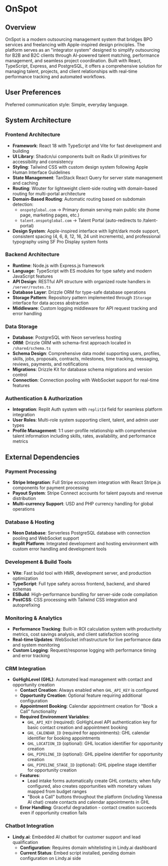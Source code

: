 # OnSpot

## Overview

OnSpot is a modern outsourcing management system that bridges BPO services and freelancing with Apple-inspired design principles. The platform serves as an "integrator system" designed to simplify outsourcing for B2B and B2C clients through AI-powered talent matching, performance management, and seamless project coordination. Built with React, TypeScript, Express, and PostgreSQL, it offers a comprehensive solution for managing talent, projects, and client relationships with real-time performance tracking and automated workflows.

## User Preferences

Preferred communication style: Simple, everyday language.

## System Architecture

### Frontend Architecture
- **Framework**: React 18 with TypeScript and Vite for fast development and building
- **UI Library**: Shadcn/ui components built on Radix UI primitives for accessibility and consistency
- **Styling**: Tailwind CSS with custom design system following Apple Human Interface Guidelines
- **State Management**: TanStack React Query for server state management and caching
- **Routing**: Wouter for lightweight client-side routing with domain-based routing for multi-portal architecture
- **Domain-Based Routing**: Automatic routing based on subdomain detection:
  - `onspotglobal.com` → Primary domain serving main public site (home page, marketing pages, etc.)
  - `talent.onspotglobal.com` → Talent Portal (auto-redirects to /talent-portal)
- **Design System**: Apple-inspired interface with light/dark mode support, consistent spacing (4, 6, 8, 12, 16, 24 unit increments), and professional typography using SF Pro Display system fonts

### Backend Architecture
- **Runtime**: Node.js with Express.js framework
- **Language**: TypeScript with ES modules for type safety and modern JavaScript features
- **API Design**: RESTful API structure with organized route handlers in `/server/routes.ts`
- **Database Layer**: Drizzle ORM for type-safe database operations
- **Storage Pattern**: Repository pattern implemented through `IStorage` interface for data access abstraction
- **Middleware**: Custom logging middleware for API request tracking and error handling

### Data Storage
- **Database**: PostgreSQL with Neon serverless hosting
- **ORM**: Drizzle ORM with schema-first approach located in `/shared/schema.ts`
- **Schema Design**: Comprehensive data model supporting users, profiles, skills, jobs, proposals, contracts, milestones, time tracking, messaging, reviews, payments, and notifications
- **Migrations**: Drizzle Kit for database schema migrations and version control
- **Connection**: Connection pooling with WebSocket support for real-time features

### Authentication & Authorization
- **Integration**: Replit Auth system with `replitId` field for seamless platform integration
- **User Roles**: Multi-role system supporting client, talent, and admin user types
- **Profile Management**: 1:1 user-profile relationship with comprehensive talent information including skills, rates, availability, and performance metrics

## External Dependencies

### Payment Processing
- **Stripe Integration**: Full Stripe ecosystem integration with React Stripe.js components for payment processing
- **Payout System**: Stripe Connect accounts for talent payouts and revenue distribution
- **Multi-currency Support**: USD and PHP currency handling for global operations

### Database & Hosting
- **Neon Database**: Serverless PostgreSQL database with connection pooling and WebSocket support
- **Replit Platform**: Integrated development and hosting environment with custom error handling and development tools

### Development & Build Tools
- **Vite**: Fast build tool with HMR, development server, and production optimization
- **TypeScript**: Full type safety across frontend, backend, and shared schemas
- **ESBuild**: High-performance bundling for server-side code compilation
- **PostCSS**: CSS processing with Tailwind CSS integration and autoprefixing

### Monitoring & Analytics
- **Performance Tracking**: Built-in ROI calculation system with productivity metrics, cost savings analysis, and client satisfaction scoring
- **Real-time Updates**: WebSocket infrastructure for live performance data and system monitoring
- **Custom Logging**: Request/response logging with performance timing and error tracking

### CRM Integration
- **GoHighLevel (GHL)**: Automated lead management with contact and opportunity creation
  - **Contact Creation**: Always enabled when `GHL_API_KEY` is configured
  - **Opportunity Creation**: Optional feature requiring additional configuration
  - **Appointment Booking**: Calendar appointment creation for "Book a Call" functionality
  - **Required Environment Variables**:
    - `GHL_API_KEY` (required): GoHighLevel API authentication key for basic contact creation and appointment booking
    - `GHL_CALENDAR_ID` (required for appointments): GHL calendar identifier for booking appointments
    - `GHL_LOCATION_ID` (optional): GHL location identifier for opportunity creation
    - `GHL_PIPELINE_ID` (optional): GHL pipeline identifier for opportunity creation
    - `GHL_PIPELINE_STAGE_ID` (optional): GHL pipeline stage identifier for opportunity creation
  - **Features**: 
    - Lead intake forms automatically create GHL contacts; when fully configured, also creates opportunities with monetary values mapped from budget ranges
    - "Book a Call" buttons throughout the platform (including Vanessa AI chat) create contacts and calendar appointments in GHL
  - **Error Handling**: Graceful degradation - contact creation succeeds even if opportunity creation fails

### Chatbot Integration
- **Lindy.ai**: Embedded AI chatbot for customer support and lead qualification
  - **Configuration**: Requires domain whitelisting in Lindy.ai dashboard
  - **Current Status**: Embed script installed, pending domain configuration on Lindy.ai side